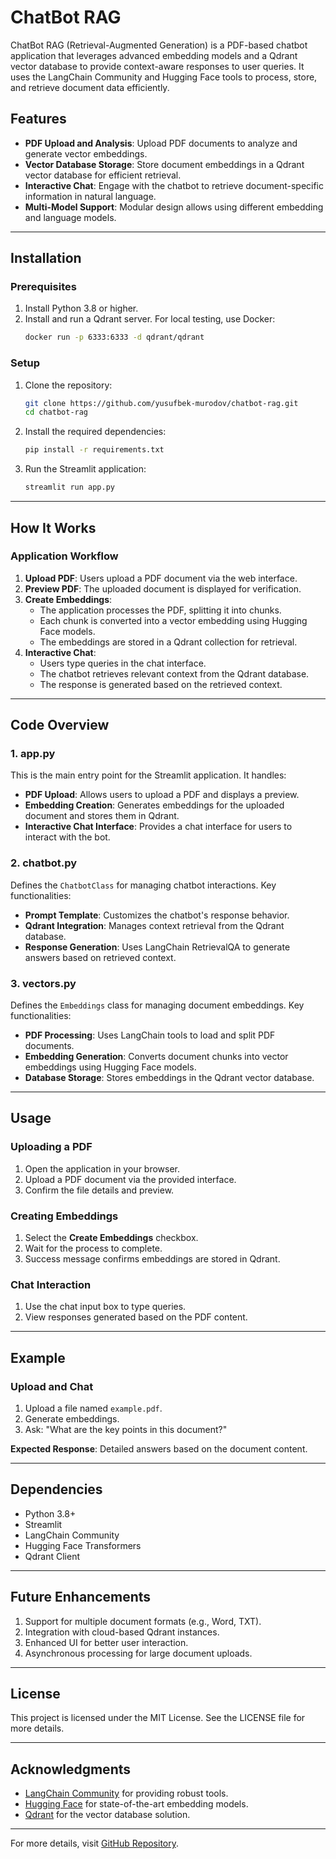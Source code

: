 # ChatBot RAG

ChatBot RAG (Retrieval-Augmented Generation) is a PDF-based chatbot application that leverages advanced embedding models and a Qdrant vector database to provide context-aware responses to user queries. It uses the LangChain Community and Hugging Face tools to process, store, and retrieve document data efficiently.

## Features

- **PDF Upload and Analysis**: Upload PDF documents to analyze and generate vector embeddings.
- **Vector Database Storage**: Store document embeddings in a Qdrant vector database for efficient retrieval.
- **Interactive Chat**: Engage with the chatbot to retrieve document-specific information in natural language.
- **Multi-Model Support**: Modular design allows using different embedding and language models.

---

## Installation

### Prerequisites

1. Install Python 3.8 or higher.
2. Install and run a Qdrant server. For local testing, use Docker:
   ```bash
   docker run -p 6333:6333 -d qdrant/qdrant
   ```

### Setup

1. Clone the repository:
   ```bash
   git clone https://github.com/yusufbek-murodov/chatbot-rag.git
   cd chatbot-rag
   ```
2. Install the required dependencies:
   ```bash
   pip install -r requirements.txt
   ```
3. Run the Streamlit application:
   ```bash
   streamlit run app.py
   ```

---

## How It Works

### Application Workflow

1. **Upload PDF**: Users upload a PDF document via the web interface.
2. **Preview PDF**: The uploaded document is displayed for verification.
3. **Create Embeddings**:
    - The application processes the PDF, splitting it into chunks.
    - Each chunk is converted into a vector embedding using Hugging Face models.
    - The embeddings are stored in a Qdrant collection for retrieval.
4. **Interactive Chat**:
    - Users type queries in the chat interface.
    - The chatbot retrieves relevant context from the Qdrant database.
    - The response is generated based on the retrieved context.

---

## Code Overview

### 1. **app.py**

This is the main entry point for the Streamlit application. It handles:

- **PDF Upload**: Allows users to upload a PDF and displays a preview.
- **Embedding Creation**: Generates embeddings for the uploaded document and stores them in Qdrant.
- **Interactive Chat Interface**: Provides a chat interface for users to interact with the bot.

### 2. **chatbot.py**

Defines the `ChatbotClass` for managing chatbot interactions. Key functionalities:

- **Prompt Template**: Customizes the chatbot's response behavior.
- **Qdrant Integration**: Manages context retrieval from the Qdrant database.
- **Response Generation**: Uses LangChain RetrievalQA to generate answers based on retrieved context.

### 3. **vectors.py**

Defines the `Embeddings` class for managing document embeddings. Key functionalities:

- **PDF Processing**: Uses LangChain tools to load and split PDF documents.
- **Embedding Generation**: Converts document chunks into vector embeddings using Hugging Face models.
- **Database Storage**: Stores embeddings in the Qdrant vector database.

---

## Usage

### Uploading a PDF
1. Open the application in your browser.
2. Upload a PDF document via the provided interface.
3. Confirm the file details and preview.

### Creating Embeddings
1. Select the **Create Embeddings** checkbox.
2. Wait for the process to complete.
3. Success message confirms embeddings are stored in Qdrant.

### Chat Interaction
1. Use the chat input box to type queries.
2. View responses generated based on the PDF content.

---

## Example

### Upload and Chat

1. Upload a file named `example.pdf`.
2. Generate embeddings.
3. Ask: "What are the key points in this document?"

**Expected Response**:
Detailed answers based on the document content.

---

## Dependencies

- Python 3.8+
- Streamlit
- LangChain Community
- Hugging Face Transformers
- Qdrant Client

---

## Future Enhancements

1. Support for multiple document formats (e.g., Word, TXT).
2. Integration with cloud-based Qdrant instances.
3. Enhanced UI for better user interaction.
4. Asynchronous processing for large document uploads.

---

## License

This project is licensed under the MIT License. See the LICENSE file for more details.

---

## Acknowledgments

- [LangChain Community](https://github.com/langchain-community) for providing robust tools.
- [Hugging Face](https://huggingface.co) for state-of-the-art embedding models.
- [Qdrant](https://qdrant.tech) for the vector database solution.

---

For more details, visit [GitHub Repository](https://github.com/yusufbek-murodov/chatbot-rag).

